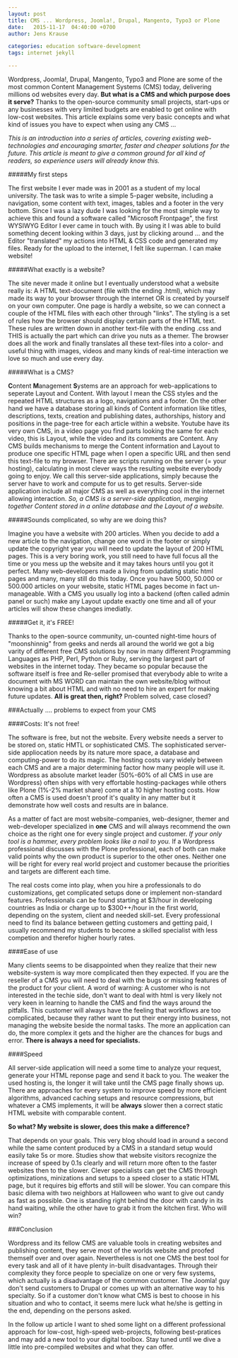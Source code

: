 ```yaml
---
layout: post
title: CMS ... Wordpress, Joomla!, Drupal, Mangento, Typo3 or Plone
date:   2015-11-17  04:40:00 +0700
author: Jens Krause

categories: education software-development
tags: internet jekyll

---
```


Wordpress, Joomla!, Drupal, Mangento, Typo3 and Plone are some of the most common Content Management Systems (CMS) today, delivering millions od websites every day. **But what is a CMS and which purpose does it serve?** Thanks to the open-source community small projects, start-ups or any businesses with very limited budgets are enabled to get online with low-cost websites. This article explains some very basic concepts and what kind of issues you have to expect when using any CMS ...

<!--more-->

_This is an introduction into a series of articles, covering existing web-technologies and encouraging smarter, faster and cheaper solutions for the future. This article is meant to give a common ground for all kind of readers, so experience users will already know this._

#####My first steps

The first website I ever made was in 2001 as a student of my local university. The task was to write a simple 5-pager website, including a navigation, some content with text, images, tables and a footer in the very bottom. Since I was a lazy dude I was looking for the most simple way to achieve this and found a software called "Microsoft Frontpage", the first WYSIWYG Editor I ever came in touch with. By using it I was able to build something decent looking within 3 days, just by clicking around ... and the Editor "translated" my actions into HTML & CSS code and generated my files. Ready for the upload to the internet, I felt like superman. I can make website!

#####What exactly is a website?

The site never made it online but I eventually understood what a website really is:
A HTML text-document (file with the ending .html), which may made its way to your browser through the internet OR is created by yourself on your own computer. One page is hardly a website, so we can connect a couple of the HTML files with each other through "links". The styling is a set of rules how the browser should display certain parts of the HTML text. These rules are written down in another text-file with the ending .css and THIS is actually the part which can drive you nuts as a themer. The browser does all the work and finally translates all these text-files into a color- and useful thing with images, videos and many kinds of real-time interaction we love so much and use every day.

#####What is a CMS?

**C**ontent **M**anagement **S**ystems are an approach for web-applications to seperate Layout and Content. With layout I mean the CSS styles and the repeated HTML structures as a logo, navigations and a footer. On the other hand we have a database storing all kinds of Content information like titles, descriptions, texts, creation and publishing dates, authorships, history and positions in the page-tree for each article within a website. Youtube have its very own CMS, in a video page you find parts looking the same for each video, this is Layout, while the video and its comments are Content. Any CMS builds mechanisms to merge the Content information and Layout to produce one specific HTML page when I open a specific URL and then send this text-file to my browser. There are scripts running on the server (= your hosting), calculating in most clever ways the resulting website everybody going to enjoy. We call this server-side applications, simply because the server have to work and compute for us to get results. Server-side application include all major CMS as well as everything cool in the internet allowing interaction. _So, a CMS is a server-side application, merging together Content stored in a online database and the Layout of a website._

#####Sounds complicated, so why are we doing this?

Imagine you have a website with 200 articles. When you decide to add a new article to the navigation, change one word in the footer or simply update the copyright year you will need to update the layout of 200 HTML pages. This is a very boring work, you still need to have full focus all the time or you mess up the website and it may takes hours until you got it perfect. Many web-developers made a living from updating static html pages and many, many still do this today. Once you have 5000, 50.000 or 500.000 articles on your website, static HTML pages become in fact un-manageable. With a CMS you usually log into a backend (often called admin panel or such) make any Layout update exactly one time and all of your articles will show these changes imediatly.

#####Get it, it's FREE!

Thanks to the open-source community, un-counted night-time hours of "moonshinnig" from geeks and nerds all around the world we got a big varity of different free CMS solutions by now in many different Programming Languages as PHP, Perl, Python or Ruby, serving the largest part of websites in the internet today. They became so popular because the software itself is free and Re-seller promised that everybody able to write a document with MS WORD can maintain the own website/blog without knowing a bit about HTML and with no need to hire an expert for making future updates.
**All is great then, right?** Problem solved, case closed?

###Actually .... problems to expect from your CMS

####Costs: It's not free!

The software is free, but not the website. Every website needs a server to be stored on, static HMTL or sophisticated CMS. The sophisticated server-side appliocation needs by its nature more space, a database and computing-power to do its magic. The hosting costs vary widely between each CMS and are a major determining factor how many people will use it. Wordpress as absolute market leader (50%-60% of all CMS in use are Wordpress) often ships with very effortable hosting-packages while others like Plone (1%-2% market share) come at a 10 higher hosting costs. How often a CMS is used doesn't proof it's quality in any matter but it demonstrate how well costs and results are in balance.

As a matter of fact are most website-companies, web-designer, themer and web-developer specialized in **one** CMS and will always recommend the own choice as the right one for every single project and customer.
_If your only tool is a hammer, every problem looks like a nail to you._
If a Wordpress professional discusses with the Plone professional, each of both can make valid points why the own product is superior to the other ones. Neither one will be right for every real world project and customer because the priorities and targets are different each time.

The real costs come into play, when you hire a professionals to do customizations, get complicated setups done or implement non-standard features. Professionals can be found starting at $3/hour in developing countries as India or charge up to $300++/hour in the first world, depending on the system, client and needed skill-set. Every professional need to find its balance between getting customers and getting paid, I usually recommend my students to become a skilled specialist with less competion and therefor higher hourly rates.

####Ease of use

Many clients seems to be disappointed when they realize that their new website-system is way more complicated then they expected. If you are the reseller of a CMS you will need to deal with the bugs or missing features of the product for your client. A word of warning: A customer who is not interested in the techie side, don't want to deal with html is very likely not very keen in learning to handle the CMS and find the ways around the pitfalls. This customer will always have the feeling that workflows are too complicated, because they rather want to put their energy into business, not managing the website beside the normal tasks. The more an application can do, the more complex it gets and the higher are the chances for bugs and error. **There is always a need for specialists.**

####Speed

All server-side application will need a some time to analyze your request, generate your HTML reponse page and send it back to you. The weaker the used hosting is, the longer it will take until the CMS page finally shows up. There are approaches for every system to improve speed by more efficient algorithms, advanced caching setups and resource compressions, but whatever a CMS implements, it will be **always** slower then a correct static HTML website with comparable content. 

**So what? My website is slower, does this make a difference?**

That depends on your goals. This very blog should load in around a second while the same content produced by a CMS in a standard setup would easily take 5s or more. Studies show that website visitors recognize the increase of speed by 0.1s clearly and will return more often to the faster websites then to the slower. Clever specialists can get the CMS through optimizations, minizations and setups to a speed closer to a static HTML page, but it requires big efforts and still will be slower. You can compare this basic dilema with two neighbors at Halloween who want to give out candy as fast as possible. One is standing right behind the door with candy in its hand waiting, while the other have to grab it from the kitchen first. Who will win?

###Conclusion

Wordpress and its fellow CMS are valuable tools in creating websites and publishing content, they serve most of the worlds website and proofed themself over and over again. Nevertheless is not one CMS the best tool for every task and all of it have plenty in-built disadvantages. Through their complexity they force people to specialize on one or very few systems, which actually is a disadvantage of the common customer. The Joomla! guy don't send customers to Drupal or comes up with an alternative way to his specialty. So if a customer don't know what CMS is best to choose in his situation and who to contact, it seems mere luck what he/she is getting in the end, depending on the persons asked.

In the follow up article I want to shed some light on a different professional approach for low-cost, high-speed web-projects, following best-pratices and may add a new tool to your digital toolbox. Stay tuned until we dive a little into pre-compiled websites and what they can offer. 
